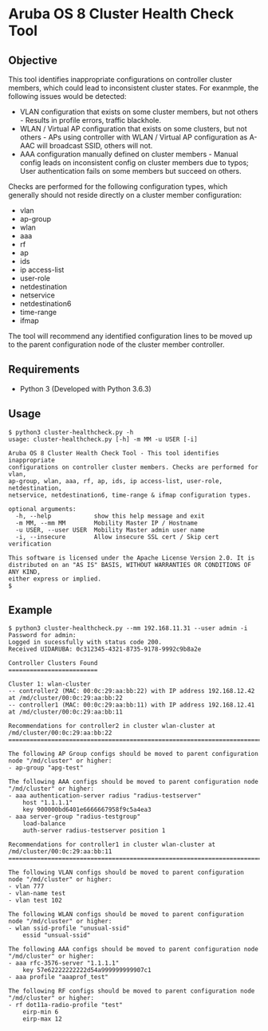 # Aruba OS 8 Cluster Health Check Tool
## Objective
This tool identifies inappropriate configurations on controller cluster members, which could lead to inconsistent  cluster states. For exanmple, the following issues would be detected:
* VLAN configuration that exists on some cluster members, but not others - Results in profile errors, traffic blackhole.
* WLAN / Virtual AP configuration that exists on some clusters, but not others - APs using controller with WLAN / Virtual AP configuration as A-AAC will broadcast SSID, others will not.
* AAA configuration manually defined on cluster members - Manual config leads on inconsistent config on cluster members due to typos; User authentication fails on some members but succeed on others.

Checks are performed for the following configuration types, which generally should not reside directly on a cluster member configuration:
* vlan
* ap-group
* wlan
* aaa
* rf
* ap
* ids
* ip access-list
* user-role
* netdestination
* netservice
* netdestination6
* time-range
* ifmap 

The tool will recommend any identified configuration lines to be moved up to the parent configuration node of the cluster member controller.

## Requirements
* Python 3 (Developed with Python 3.6.3)

## Usage
```
$ python3 cluster-healthcheck.py -h
usage: cluster-healthcheck.py [-h] -m MM -u USER [-i]

Aruba OS 8 Cluster Health Check Tool - This tool identifies inappropriate
configurations on controller cluster members. Checks are performed for vlan,
ap-group, wlan, aaa, rf, ap, ids, ip access-list, user-role, netdestination,
netservice, netdestination6, time-range & ifmap configuration types.

optional arguments:
  -h, --help            show this help message and exit
  -m MM, --mm MM        Mobility Master IP / Hostname
  -u USER, --user USER  Mobility Master admin user name
  -i, --insecure        Allow insecure SSL cert / Skip cert verification

This software is licensed under the Apache License Version 2.0. It is
distributed on an "AS IS" BASIS, WITHOUT WARRANTIES OR CONDITIONS OF ANY KIND,
either express or implied.
$ 
```
## Example
```
$ python3 cluster-healthcheck.py --mm 192.168.11.31 --user admin -i
Password for admin: 
Logged in sucessfully with status code 200.
Received UIDARUBA: 0c312345-4321-8735-9178-9992c9b8a2e

Controller Clusters Found
=========================

Cluster 1: wlan-cluster
-- controller2 (MAC: 00:0c:29:aa:bb:22) with IP address 192.168.12.42 at /md/cluster/00:0c:29:aa:bb:22
-- controller1 (MAC: 00:0c:29:aa:bb:11) with IP address 192.168.12.41 at /md/cluster/00:0c:29:aa:bb:11

Recommendations for controller2 in cluster wlan-cluster at /md/cluster/00:0c:29:aa:bb:22
======================================================================================

The following AP Group configs should be moved to parent configuration node "/md/cluster" or higher:
- ap-group "apg-test"

The following AAA configs should be moved to parent configuration node "/md/cluster" or higher:
- aaa authentication-server radius "radius-testserver"
    host "1.1.1.1"
    key 900000bd6401e6666667958f9c5a4ea3
- aaa server-group "radius-testgroup"
    load-balance
    auth-server radius-testserver position 1

Recommendations for controller1 in cluster wlan-cluster at /md/cluster/00:0c:29:aa:bb:11
======================================================================================

The following VLAN configs should be moved to parent configuration node "/md/cluster" or higher:
- vlan 777
- vlan-name test
- vlan test 102

The following WLAN configs should be moved to parent configuration node "/md/cluster" or higher:
- wlan ssid-profile "unusual-ssid"
    essid "unsual-ssid"

The following AAA configs should be moved to parent configuration node "/md/cluster" or higher:
- aaa rfc-3576-server "1.1.1.1"
    key 57e62222222222d54a999999999907c1
- aaa profile "aaaprof_test"

The following RF configs should be moved to parent configuration node "/md/cluster" or higher:
- rf dot11a-radio-profile "test"
    eirp-min 6
    eirp-max 12
```
